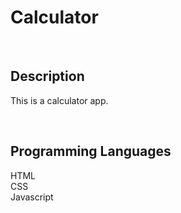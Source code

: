 # Calculator

<br>

## Description  

This is a calculator app.

<br>

## Programming Languages

HTML  
CSS  
Javascript

